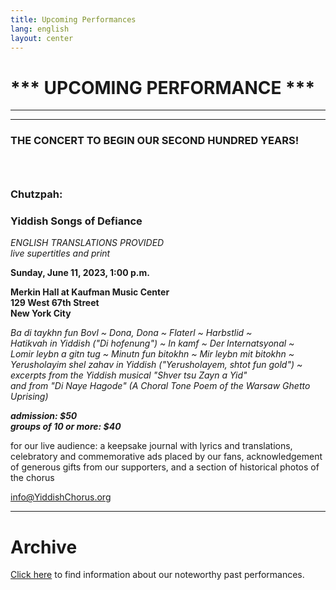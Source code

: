 ```yaml
---
title: Upcoming Performances
lang: english
layout: center
---
```


# *** UPCOMING PERFORMANCE ***

_____

*********

### THE CONCERT TO BEGIN OUR SECOND HUNDRED YEARS!
### &nbsp;
### Chutzpah:
### Yiddish Songs of Defiance

*ENGLISH TRANSLATIONS PROVIDED*  
*live supertitles and print*

**Sunday, June 11, 2023, 1:00 p.m.**

**Merkin Hall at Kaufman Music Center  
129 West 67th Street  
New York City**

*Ba di taykhn fun Bovl ~ Dona, Dona ~ Flaterl ~ Harbstlid ~  
Hatikvah in Yiddish ("Di hofenung") ~ In kamf ~ Der Internatsyonal ~  
Lomir leybn a gitn tug ~ Minutn fun bitokhn ~  Mir leybn mit bitokhn ~  
Yerusholayim shel zahav in Yiddish ("Yerusholayem, shtot fun gold") ~  
excerpts from the Yiddish musical "Shver tsu Zayn a Yid"  
and from "Di Naye Hagode" (A Choral Tone Poem of the Warsaw Ghetto Uprising)*     

**_admission: $50_**  
**_groups of 10 or more: $40_**  

for our live audience:  a keepsake journal with lyrics and translations, celebratory and commemorative ads placed by our fans, acknowledgement of generous gifts from our supporters, and a section of historical photos of the chorus  

[info@YiddishChorus.org](mailto:info@yiddishchorus.org)

_____

# Archive

[Click here](concerts_archive.html) to find information about our noteworthy past performances.
